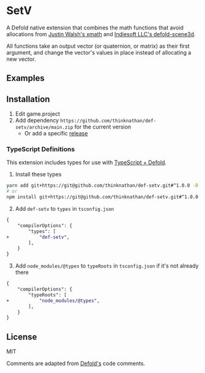 # SetV

A Defold native extension that combines the math functions that avoid allocations from [Justin Walsh's xmath](https://github.com/thejustinwalsh/defold-xmath) and [Indiesoft LLC's defold-scene3d](https://github.com/indiesoftby/defold-scene3d).

All functions take an output vector (or quaternion, or matrix) as their first argument, and change the vector's values in place instead of allocating a new vector.

## Examples

## Installation

1. Edit game.project
2. Add dependency `https://github.com/thinknathan/def-setv/archive/main.zip` for the current version
   - Or add a specific [release](https://github.com/thinknathan/def-setv/releases)

### TypeScript Definitions

This extension includes types for use with [TypeScript + Defold](https://ts-defold.dev/).

1. Install these types

```bash
yarn add git+https://git@github.com/thinknathan/def-setv.git#^1.0.0 -D
# or
npm install git+https://git@github.com/thinknathan/def-setv.git#^1.0.0 --save-dev
```

2. Add `def-setv` to `types` in `tsconfig.json`

```diff
{
	"compilerOptions": {
		"types": [
+			"def-setv",
		],
	}
}
```

3. Add `node_modules/@types` to `typeRoots` in `tsconfig.json` if it's not already there

```diff
{
	"compilerOptions": {
		"typeRoots": [
+			"node_modules/@types",
		],
	}
}
```

## License

MIT

Comments are adapted from [Defold's](https://github.com/defold/) code comments.
